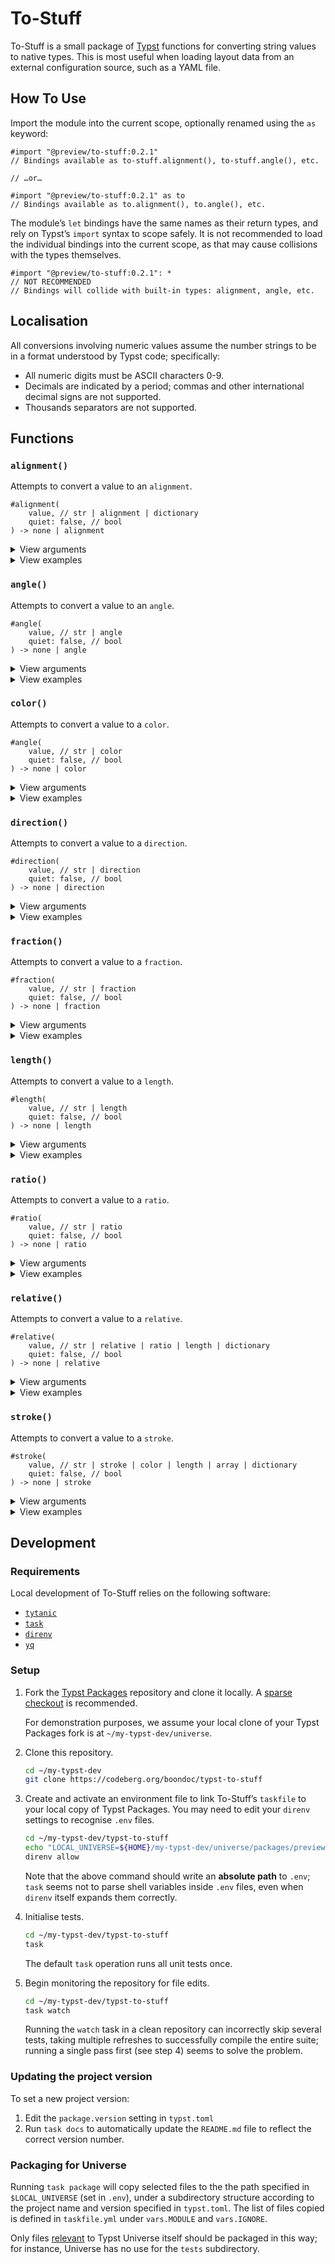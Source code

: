 # To-Stuff

To-Stuff is a small package of [Typst](https://typst.app/) functions for converting string values to native types. This is most useful when loading layout data from an external configuration source, such as a YAML file.


## How To Use

Import the module into the current scope, optionally renamed using the `as` keyword:

```typ
#import "@preview/to-stuff:0.2.1"
// Bindings available as to-stuff.alignment(), to-stuff.angle(), etc.

// …or…

#import "@preview/to-stuff:0.2.1" as to
// Bindings available as to.alignment(), to.angle(), etc.
```

The module’s `let` bindings have the same names as their return types, and rely on Typst’s `import` syntax to scope safely. It is not recommended to load the individual bindings into the current scope, as that may cause collisions with the types themselves.

```typ
#import "@preview/to-stuff:0.2.1": *
// NOT RECOMMENDED
// Bindings will collide with built-in types: alignment, angle, etc.
```


## Localisation

All conversions involving numeric values assume the number strings to be in a format understood by Typst code; specifically:

- All numeric digits must be ASCII characters 0-9.
- Decimals are indicated by a period; commas and other international decimal signs are not supported.
- Thousands separators are not supported.


## Functions

### `alignment()`

Attempts to convert a value to an `alignment`.

```typ
#alignment(
	value, // str | alignment | dictionary
	quiet: false, // bool
) -> none | alignment
```

<details>
	<summary>View arguments</summary>

#### `value`

`str` or `alignment` or `dictionary` (positional, required)

The value that should be converted to an `alignment`.

- An `alignment` is returned unchanged.
- A string representation of any of the eight `alignment` values is converted to that value.
	- If the string includes the `alignment.…` scoping prefix, the conversion fails.
- A string consisting of two `alignment` representations joined by a plus sign is converted to the corresponding 2D alignment, provided the two strings do not correspond to alignments on the same axis.
- A `dictionary` containing one or more of the keys `x` and `y`, and no other keys, is converted.
	- The value of `x`, if present, must be either a horizontal `alignment` or a value that would convert to one.
	- The value of `y`, if present, must be either a vertical `alignment` or a value that would convert to one.

#### `quiet`

`bool`

Whether to return `none` if the value could not be converted. If `false`, invalid values cause a panic.

Default: `false`
</details>

<details>
	<summary>View examples</summary>

```typ
#import "@preview/to-stuff:0.2.1" as to

#let a = to.alignment("top + right")
// -> right + top

#let b = to.alignment(top + right)
// -> right + top

#let c = to.alignment((x: "right", y: "top"))
// -> right + top

#let d = to.alignment("turnwise")
// panics with: "could not convert to alignment: \"turnwise\""

#let e = to.alignment("top + bottom")
// panics with: "cannot add two vertical alignments: \"top + bottom\""

#let f = to.alignment(quiet: true, "top + bottom")
// -> none
```
</details>


### `angle()`

Attempts to convert a value to an `angle`.

```typ
#angle(
	value, // str | angle
	quiet: false, // bool
) -> none | angle
```

<details>
	<summary>View arguments</summary>

#### `value`

`str` or `angle` (positional, required)

The value that should be converted to an `angle`.

- An `angle` is returned unchanged.
- A string representation of a number followed by the letters `deg` or `rad` is converted.
	- The number may be positive or negative, and may contain decimal places.

#### `quiet`

`bool`

Whether to return `none` if the value could not be converted. If `false`, invalid values cause a panic.

Default: `false`
</details>

<details>
	<summary>View examples</summary>

```typ
#import "@preview/to-stuff:0.2.1" as to

#let a = to.angle("45deg")
// -> 45deg

#let b = to.angle(45deg)
// -> 45deg

#let c = to.angle("42")
// panics with: "could not convert to angle: \"42\""

#let d = to.angle(quiet: true, "42")
// -> none
```
</details>


### `color()`

Attempts to convert a value to a `color`.

```typ
#angle(
	value, // str | color
	quiet: false, // bool
) -> none | color
```

<details>
	<summary>View arguments</summary>

#### `value`

`str` or `color` (positional, required)

The value that should be converted to a `color`.

- A `color` is returned unchanged.
- A string representation of a predefined color value is converted to that built-in color.
- A string representation of a hash symbol followed by a 6- or 8-digit hexadecimal code is converted to the corresponding RGB or RGBA value.
- A string representation of a color space function followed by parentheses and arguments is converted.
	- If the string includes the `color.…` scoping prefix, the conversion fails. This includes the `hsl`, `hsv`, and `linear-rgb` functions.

**Note:** Color space function arguments are not currently checked for validity before the string is passed to `eval()`. Invalid function arguments causes a native Typst syntax error rather than a panic; this error cannot be suppressed by setting `quiet` to `true` (see below). This may change in a future version.

#### `quiet`

`bool`

Whether to return `none` if the value could not be converted. If `false`, invalid values cause a panic.

Default: `false`
</details>

<details>
	<summary>View examples</summary>

```typ
#import "@preview/to-stuff:0.2.1" as to

#let a = to.color("red")
// -> rgb("#ff4136")

#let b = to.color(red)
// -> rgb("#ff4136")

#let c = to.color("#FF4136FF")
// -> rgb("#ff4136")

#let d = to.color("rgb(255, 65, 54)")
// -> rgb("#ff4136")

#let e = to.color("hsv(135deg,75%,127,100)")
// -> color.hsv(135deg, 75%, 49.8%, 39.22%)

#let f = to.color("indigo")
// panics with: "could not convert to color: \"indigo\""

#let g = to.color(quiet: true, "indigo")
// -> none
```
</details>


### `direction()`

Attempts to convert a value to a `direction`.

```typ
#direction(
	value, // str | direction
	quiet: false, // bool
) -> none | direction
```

<details>
	<summary>View arguments</summary>

#### `value`

`str` or `direction` (positional, required)

The value that should be converted to a `direction`.

- A `direction` is returned unchanged.
- A string representation of any of the four `direction` values is converted to that value.
	- If the string includes the `direction.…` scoping prefix, the conversion fails.

#### `quiet`

`bool`

Whether to return `none` if the value could not be converted. If `false`, invalid values cause a panic.

Default: `false`
</details>

<details>
	<summary>View examples</summary>

```typ
#import "@preview/to-stuff:0.2.1" as to

#let a = to.direction("rtl")
// -> rtl

#let b = to.direction(rtl)
// -> rtl

#let c = to.direction("btf")
// panics with: "could not convert to direction: \"btf\""

#let d = to.direction(quiet: true, "btf")
// -> none
```
</details>


### `fraction()`

Attempts to convert a value to a `fraction`.

```typ
#fraction(
	value, // str | fraction
	quiet: false, // bool
) -> none | fraction
```

<details>
	<summary>View arguments</summary>

#### `value`

`str` or `fraction` (positional, required)

The value that should be converted to a `fraction`.

- A `fraction` is returned unchanged.
- A string representation of a number followed by the letters `fr` is converted.
	- The number may be positive or negative, and may contain decimal places.

#### `quiet`

`bool`

Whether to return `none` if the value could not be converted. If `false`, invalid values cause a panic.

Default: `false`
</details>

<details>
	<summary>View examples</summary>

```typ
#import "@preview/to-stuff:0.2.1" as to

#let a = to.fraction("2.5fr")
// -> 2.5fr

#let b = to.fraction(2.5fr)
// -> 2.5fr

#let c = to.fraction("42")
// panics with: "could not convert to fraction: \"42\""

#let d = to.fraction(quiet: true, "42")
// -> none
```
</details>


### `length()`

Attempts to convert a value to a `length`.

```typ
#length(
	value, // str | length
	quiet: false, // bool
) -> none | length
```

<details>
	<summary>View arguments</summary>

#### `value`

`str` or `length` (positional, required)

The value that should be converted to a `length`.

- A `length` is returned unchanged.
- A string representation of a number followed by the letters `pt`, `mm`, `cm`, `in`, or `em`, is converted.
	- The number may be positive or negative, and may contain decimal places.

#### `quiet`

`bool`

Whether to return `none` if the value could not be converted. If `false`, invalid values cause a panic.

Default: `false`
</details>

<details>
	<summary>View examples</summary>

```typ
#import "@preview/to-stuff:0.2.1" as to

#let a = to.length("45pt")
// -> 45pt

#let b = to.length(45pt)
// -> 45pt

#let c = to.length("42")
// panics with: "could not convert to length: \"42\""

#let d = to.length(quiet: true, "42")
// -> none
```
</details>


### `ratio()`

Attempts to convert a value to a `ratio`.

```typ
#ratio(
	value, // str | ratio
	quiet: false, // bool
) -> none | ratio
```

<details>
	<summary>View arguments</summary>

#### `value`

`str` or `ratio` (positional, required)

The value that should be converted to a `ratio`.

- A `ratio` is returned unchanged.
- A string representation of a number followed by a percent sign is converted.
	- The number may be positive or negative, and may contain decimal places.

#### `quiet`

`bool`

Whether to return `none` if the value could not be converted. If `false`, invalid values cause a panic.

Default: `false`
</details>

<details>
	<summary>View examples</summary>

```typ
#import "@preview/to-stuff:0.2.1" as to

#let a = to.ratio("45%")
// -> 45%

#let b = to.ratio(45%)
// -> 45%

#let c = to.ratio("42")
// panics with: "could not convert to ratio: \"42\""

#let d = to.ratio(quiet: true, "42")
// -> none
```
</details>


### `relative()`

Attempts to convert a value to a `relative`.

```typ
#relative(
	value, // str | relative | ratio | length | dictionary
	quiet: false, // bool
) -> none | relative
```

<details>
	<summary>View arguments</summary>

#### `value`

`str` or `relative` or `ratio` or `length` or `dictionary` (positional, required)

The value that should be converted to a `relative`.

- A `relative` is returned unchanged.
- A `ratio` is returned as a `relative` with a `length` of `0pt`.
- A `length` is returned as a `relative` with a `ratio` of `0%`.
- A string representation of a `ratio` (see [above](#ratio)) is converted.
- A string representation of a `length` (see [above](#length)) is converted.
- A string consisting of multiple `ratio`s and `lengths` joined by plus signs or minus signs is converted to a single `relative` length.
	- All `length`-like substrings are added.
	- All `ratio`-like substrings are added.
- A `dictionary` containing one or more of the keys `ratio` and `length`, and no other keys, is converted.
	- The value of `ratio`, if present, must be either a `ratio` or a value that would convert to one.
	- The value of `length`, if present, must be either a `length` or a value that would convert to one.

#### `quiet`

`bool`

Whether to return `none` if the value could not be converted. If `false`, invalid values cause a panic.

Default: `false`
</details>

<details>
	<summary>View examples</summary>

```typ
#import "@preview/to-stuff:0.2.1" as to

#let a = to.relative("45pt + 3%")
// -> 3% + 45pt

#let b = to.relative(45pt + 3%)
// -> 3% + 45pt

#let c = to.relative((ratio: "3%", length: "45pt"))
// -> 3% + 45pt

#let d = to.relative("42")
// panics with: "could not convert to relative: \"42\""

#let e = to.relative(quiet: true, "42")
// -> none
```
</details>


### `stroke()`

Attempts to convert a value to a `stroke`.

```typ
#stroke(
	value, // str | stroke | color | length | array | dictionary
	quiet: false, // bool
) -> none | stroke
```

<details>
	<summary>View arguments</summary>

#### `value`

`str` or `stroke` or `color` or `length` or `array` or `dictionary` (positional, required)

The value that should be converted to a `stroke`.

- A `stroke`, `color` or `length` is returned unchanged.
- A string representation of a `color` (see [above](#color)) is converted.
- A string representation of a `length` (see [above](#length)) is converted.
- A valid [dash pattern](https://typst.app/docs/reference/visualize/stroke/#constructor-dash) is converted.
- A string representation of one or more valid `color`s, `length`s and/or predefined dash patterns joined by plus signs is converted.
	- All `color`-like substrings are combined via `color.mix()`.
	- All `length`-like substrings added.
- A `dictionary` that would otherwise be accepted as a valid `stroke` is converted.

#### `quiet`

`bool`

Whether to return `none` if the value could not be converted. If `false`, invalid values cause a panic.

Default: `false`
</details>

<details>
	<summary>View examples</summary>

```typ
#import "@preview/to-stuff:0.2.1" as to

#let a = to.stroke("red")
// -> rgb("#ff4136")

#let b = to.stroke(45pt)
// -> 45pt

#let c = to.stroke("densely-dashed")
// -> (dash: array(3pt, 2pt), phase: 0pt)

#let d = to.stroke((3pt, 2pt))
// -> (dash: array(3pt, 2pt), phase: 0pt)

#let e = to.stroke((paint: red, thickness: 2pt, dash: "densely-dashed"))
// -> (paint: rgb("#ff4136"), thickness: 2pt, dash: (array: (3pt, 2pt), phase: 0pt))

#let f = to.stroke("2pt + red + densely-dashed + silver + 5pt")
// -> (paint: oklab(77.85%, 0.1, 0.054), thickness: 7pt, dash: (array: (3pt, 2pt), phase: 0pt))

#let g = to.stroke("deep-dish")
// panics with: "could not convert to stroke: \"deep-dish\""

#let h = to.stroke(quiet: true, "deep-dish")
// -> none
```
</details>


## Development

### Requirements

Local development of To-Stuff relies on the following software:

- [`tytanic`](https://github.com/typst-community/tytanic)
- [`task`](https://github.com/go-task/task)
- [`direnv`](https://github.com/direnv/direnv)
- [`yq`](https://github.com/mikefarah/yq)


### Setup

1. Fork the [Typst Packages][setup_universe] repository and clone it locally. A [sparse checkout][setup_sparse] is recommended.

	For demonstration purposes, we assume your local clone of your Typst Packages fork is at `~/my-typst-dev/universe`.

2. Clone this repository.

	```sh
	cd ~/my-typst-dev
	git clone https://codeberg.org/boondoc/typst-to-stuff
	```

3. Create and activate an environment file to link To-Stuff’s `taskfile` to your local copy of Typst Packages. You may need to edit your `direnv` settings to recognise `.env` files.

	```sh
	cd ~/my-typst-dev/typst-to-stuff
	echo "LOCAL_UNIVERSE=${HOME}/my-typst-dev/universe/packages/preview" > .env
	direnv allow
	```

	Note that the above command should write an **absolute path** to `.env`; `task` seems not to parse shell variables inside `.env` files, even when `direnv` itself expands them correctly.

4. Initialise tests.

	```sh
	cd ~/my-typst-dev/typst-to-stuff
	task
	```

	The default `task` operation runs all unit tests once.

5. Begin monitoring the repository for file edits.

	```sh
	cd ~/my-typst-dev/typst-to-stuff
	task watch
	```

	Running the `watch` task in a clean repository can incorrectly skip several tests, taking multiple refreshes to successfully compile the entire suite; running a single pass first (see step 4) seems to solve the problem.


### Updating the project version

To set a new project version:

1. Edit the `package.version` setting in `typst.toml`
2. Run `task docs` to automatically update the `README.md` file to reflect the correct version number.


### Packaging for Universe

Running `task package` will copy selected files to the the path specified in `$LOCAL_UNIVERSE` (set in `.env`), under a subdirectory structure according to the project name and version specified in `typst.toml`. The list of files copied is defined in `taskfile.yml` under `vars.MODULE` and `vars.IGNORE`.

Only files [relevant][setup_exclude] to Typst Universe itself should be packaged in this way; for instance, Universe has no use for the `tests` subdirectory.


[setup_universe]: https://github.com/typst/packages
[setup_sparse]: https://github.com/typst/packages/blob/main/docs/tips.md#sparse-checkout-of-the-repository
[setup_exclude]: https://github.com/typst/packages/blob/main/docs/tips.md#what-to-commit-what-to-exclude


